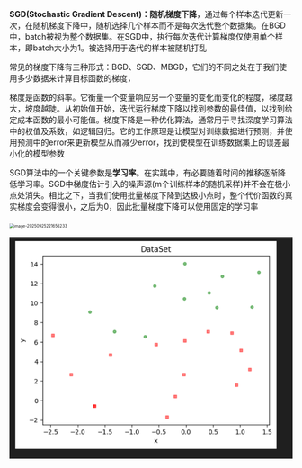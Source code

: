 **SGD(Stochastic Gradient Descent)：随机梯度下降**，通过每个样本迭代更新一次，在随机梯度下降中，随机选择几个样本而不是每次迭代整个数据集。在BGD中，batch被视为整个数据集。在SGD中，执行每次迭代计算梯度仅使用单个样本，即batch大小为1。被选择用于迭代的样本被随机打乱

常见的梯度下降有三种形式：BGD、SGD、MBGD，它们的不同之处在于我们使用多少数据来计算目标函数的梯度，

梯度是函数的斜率。它衡量一个变量响应另一个变量的变化而变化的程度，梯度越大，坡度越陡。从初始值开始，迭代运行梯度下降以找到参数的最佳值，以找到给定成本函数的最小可能值。梯度下降是一种优化算法，通常用于寻找深度学习算法中的权值及系数，如逻辑回归。它的工作原理是让模型对训练数据进行预测，并使用预测中的error来更新模型从而减少error，找到使模型在训练数据集上的误差最小化的模型参数

SGD算法中的一个关键参数是**学习率**。在实践中，有必要随着时间的推移逐渐降低学习率。SGD中梯度估计引入的噪声源(m个训练样本的随机采样)并不会在极小点处消失。相比之下，当我们使用批量梯度下降到达极小点时，整个代价函数的真实梯度会变得很小，之后为0，因此批量梯度下降可以使用固定的学习率

<img src="C:\Users\DELL\AppData\Roaming\Typora\typora-user-images\image-20250925221656233.png" alt="image-20250925221656233" style="zoom:50%;" />

![image-20250925221820887](assets/image-20250925221820887.png)